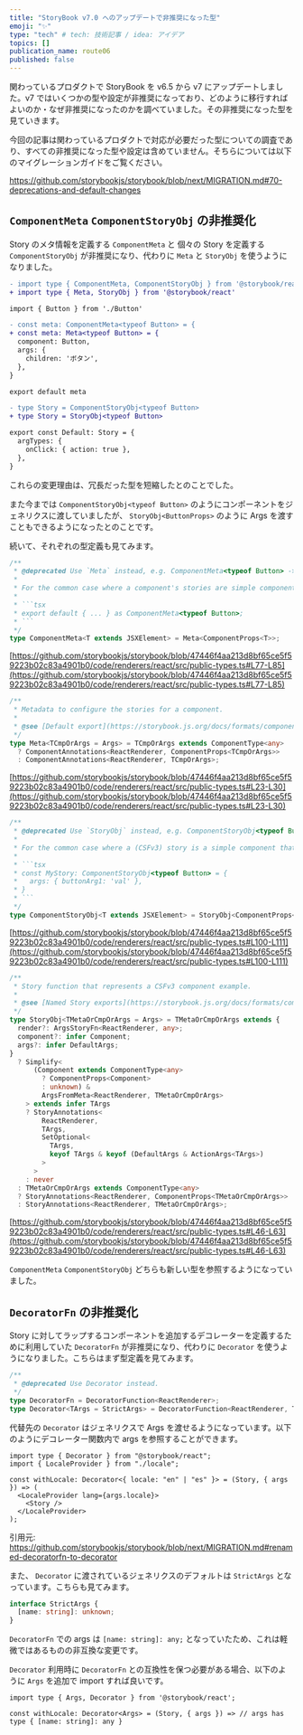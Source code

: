 ```yaml
---
title: "StoryBook v7.0 へのアップデートで非推奨になった型"
emoji: "✨"
type: "tech" # tech: 技術記事 / idea: アイデア
topics: []
publication_name: route06
published: false
---
```


関わっているプロダクトで StoryBook を v6.5 から v7 にアップデートしました。v7 ではいくつかの型や設定が非推奨になっており、どのように移行すればよいのか・なぜ非推奨になったのかを調べていました。その非推奨になった型を見ていきます。

今回の記事は関わっているプロダクトで対応が必要だった型についての調査であり、すべての非推奨になった型や設定は含めていません。そちらについては以下のマイグレーションガイドをご覧ください。

https://github.com/storybookjs/storybook/blob/next/MIGRATION.md#70-deprecations-and-default-changes

## `ComponentMeta` `ComponentStoryObj` の非推奨化

Story のメタ情報を定義する `ComponentMeta` と 個々の Story を定義する `ComponentStoryObj` が非推奨になり、代わりに `Meta` と `StoryObj` を使うようになりました。

```diff tsx
- import type { ComponentMeta, ComponentStoryObj } from '@storybook/react'
+ import type { Meta, StoryObj } from '@storybook/react'

import { Button } from './Button'

- const meta: ComponentMeta<typeof Button> = {
+ const meta: Meta<typeof Button> = {
  component: Button,
  args: {
    children: 'ボタン',
  },
}

export default meta

- type Story = ComponentStoryObj<typeof Button>
+ type Story = StoryObj<typeof Button>

export const Default: Story = {
  argTypes: {
    onClick: { action: true },
  },
}
```

これらの変更理由は、冗長だった型を短縮したとのことでした。

また今までは `ComponentStoryObj<typeof Button>` のようにコンポーネントをジェネリクスに渡していましたが、 `StoryObj<ButtonProps>` のように Args を渡すこともできるようになったとのことです。

続いて、それぞれの型定義も見てみます。

````ts
/**
 * @deprecated Use `Meta` instead, e.g. ComponentMeta<typeof Button> -> Meta<typeof Button>.
 *
 * For the common case where a component's stories are simple components that receives args as props:
 *
 * ```tsx
 * export default { ... } as ComponentMeta<typeof Button>;
 * ```
 */
type ComponentMeta<T extends JSXElement> = Meta<ComponentProps<T>>;
````

[https://github.com/storybookjs/storybook/blob/47446f4aa213d8bf65ce5f59223b02c83a4901b0/code/renderers/react/src/public-types.ts#L77-L85](https://github.com/storybookjs/storybook/blob/47446f4aa213d8bf65ce5f59223b02c83a4901b0/code/renderers/react/src/public-types.ts#L77-L85)

```ts
/**
 * Metadata to configure the stories for a component.
 *
 * @see [Default export](https://storybook.js.org/docs/formats/component-story-format/#default-export)
 */
type Meta<TCmpOrArgs = Args> = TCmpOrArgs extends ComponentType<any>
  ? ComponentAnnotations<ReactRenderer, ComponentProps<TCmpOrArgs>>
  : ComponentAnnotations<ReactRenderer, TCmpOrArgs>;
```

[https://github.com/storybookjs/storybook/blob/47446f4aa213d8bf65ce5f59223b02c83a4901b0/code/renderers/react/src/public-types.ts#L23-L30](https://github.com/storybookjs/storybook/blob/47446f4aa213d8bf65ce5f59223b02c83a4901b0/code/renderers/react/src/public-types.ts#L23-L30)

````ts
/**
 * @deprecated Use `StoryObj` instead, e.g. ComponentStoryObj<typeof Button> -> StoryObj<typeof Button>.
 *
 * For the common case where a (CSFv3) story is a simple component that receives args as props:
 *
 * ```tsx
 * const MyStory: ComponentStoryObj<typeof Button> = {
 *   args: { buttonArg1: 'val' },
 * }
 * ```
 */
type ComponentStoryObj<T extends JSXElement> = StoryObj<ComponentProps<T>>;
````

[https://github.com/storybookjs/storybook/blob/47446f4aa213d8bf65ce5f59223b02c83a4901b0/code/renderers/react/src/public-types.ts#L100-L111](https://github.com/storybookjs/storybook/blob/47446f4aa213d8bf65ce5f59223b02c83a4901b0/code/renderers/react/src/public-types.ts#L100-L111)

```ts
/**
 * Story function that represents a CSFv3 component example.
 *
 * @see [Named Story exports](https://storybook.js.org/docs/formats/component-story-format/#named-story-exports)
 */
type StoryObj<TMetaOrCmpOrArgs = Args> = TMetaOrCmpOrArgs extends {
  render?: ArgsStoryFn<ReactRenderer, any>;
  component?: infer Component;
  args?: infer DefaultArgs;
}
  ? Simplify<
      (Component extends ComponentType<any>
        ? ComponentProps<Component>
        : unknown) &
        ArgsFromMeta<ReactRenderer, TMetaOrCmpOrArgs>
    > extends infer TArgs
    ? StoryAnnotations<
        ReactRenderer,
        TArgs,
        SetOptional<
          TArgs,
          keyof TArgs & keyof (DefaultArgs & ActionArgs<TArgs>)
        >
      >
    : never
  : TMetaOrCmpOrArgs extends ComponentType<any>
  ? StoryAnnotations<ReactRenderer, ComponentProps<TMetaOrCmpOrArgs>>
  : StoryAnnotations<ReactRenderer, TMetaOrCmpOrArgs>;
```

[https://github.com/storybookjs/storybook/blob/47446f4aa213d8bf65ce5f59223b02c83a4901b0/code/renderers/react/src/public-types.ts#L46-L63](https://github.com/storybookjs/storybook/blob/47446f4aa213d8bf65ce5f59223b02c83a4901b0/code/renderers/react/src/public-types.ts#L46-L63)

`ComponentMeta` `ComponentStoryObj` どちらも新しい型を参照するようになっていました。

## `DecoratorFn` の非推奨化

Story に対してラップするコンポーネントを追加するデコレーターを定義するために利用していた `DecoratorFn` が非推奨になり、代わりに `Decorator` を使うようになりました。こちらはまず型定義を見てみます。

```ts
/**
 * @deprecated Use Decorator instead.
 */
type DecoratorFn = DecoratorFunction<ReactRenderer>;
type Decorator<TArgs = StrictArgs> = DecoratorFunction<ReactRenderer, TArgs>;
```

代替先の `Decorator` はジェネリクスで Args を渡せるようになっています。以下のようにデコレーター関数内で args を参照することができます。

```tsx
import type { Decorator } from "@storybook/react";
import { LocaleProvider } from "./locale";

const withLocale: Decorator<{ locale: "en" | "es" }> = (Story, { args }) => (
  <LocaleProvider lang={args.locale}>
    <Story />
  </LocaleProvider>
);
```

引用元: https://github.com/storybookjs/storybook/blob/next/MIGRATION.md#renamed-decoratorfn-to-decorator

また、 `Decorator` に渡されているジェネリクスのデフォルトは `StrictArgs` となっています。こちらも見てみます。

```ts
interface StrictArgs {
  [name: string]: unknown;
}
```

`DecoratorFn` での args は `[name: string]: any;` となっていたため、これは軽微ではあるものの非互換な変更です。

`Decorator` 利用時に `DecoratorFn` との互換性を保つ必要がある場合、以下のように `Args` を追加で import すれば良いです。

```tsx
import type { Args, Decorator } from '@storybook/react';

const withLocale: Decorator<Args> = (Story, { args }) => // args has type { [name: string]: any }
```
